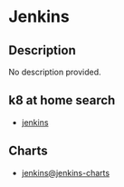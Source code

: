 # Jenkins

## Description

No description provided.

## k8 at home search

- [jenkins](https://nanne.dev/k8s-at-home-search/#/jenkins)

## Charts

- [jenkins@jenkins-charts](https://charts.jenkins.io/)
